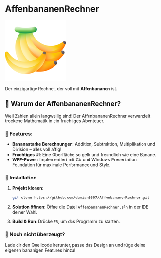 # AffenbananenRechner

<img src="https://raw.githubusercontent.com/damian1607/AffenbananenRechner/refs/heads/main/Images/banana.png" alt="Banane" width="200"/>

Der einzigartige Rechner, der voll mit **Affenbananen** ist.

## 🥳 Warum der AffenbananenRechner?

Weil Zahlen allein langweilig sind! Der AffenbananenRechner verwandelt trockene Mathematik in ein fruchtiges Abenteuer.

### 🎉 Features:

- **Bananastarke Berechnungen**: Addition, Subtraktion, Multiplikation und Division – alles voll affig!
- **Fruchtiges UI**: Eine Oberfläche so gelb und freundlich wie eine Banane.
- **WPF-Power**: Implementiert mit C# und Windows Presentation Foundation für maximale Performance und Style.

### 🚀 Installation

1. **Projekt klonen**:
    
    ```bash
    git clone https://github.com/damian1607/AffenbananenRechner.git
    ```
    
2. **Solution öffnen**: Öffne die Datei `AffenbananenRechner.sln` in der IDE deiner Wahl.
3. **Build & Run**: Drücke `F5`, um das Programm zu starten.

### 🌟 Noch nicht überzeugt?

Lade dir den Quellcode herunter, passe das Design an und füge deine eigenen bananigen Features hinzu!